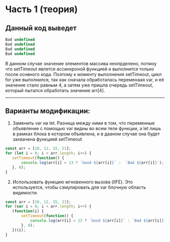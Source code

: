 # Часть 1 (теория)

## Данный код выведет 
```javascript
Bad undefined
Bad undefined
Bad undefined
Bad undefined
```
В данном случае значение элементов массива неопрделено, потмоу что setTimeout явлется ассинхроной функцией и выполнится только после оснвного кода.
Поэтому к моменту выполнения setTimeout, цикл for уже выполнился, так как сначала обработалась переменаая var, и её значение стало равным 4,
а затем уже пришла очередь setTimeout, который пытался обработать значение arr[4].

---

## Варианты модификации: 
1. Заменить var на let. Разница между ними в том, что переменные объявление с помощью var видны во всем теле функции, а let лишь в рамках блока в котором объявлена,
 и в дааном случае она будет захвачена функцией setTimeout

 ```javascript
const arr = [10, 12, 15, 21];
for (let i = 0; i < arr.length; i++) {
    setTimeout(function() {
        console.log(arr[i] > 13 ? `Good ${arr[i]}` :  `Bad ${arr[i]}`);
    }, 0);
}
```

2. Использовать функцию мгновенного вызова (IIFE). Это используется, чтобы сэмулировать для var блочную область видимости. 


 ```javascript
const arr = [10, 12, 15, 21];
for (var i = 0; i < arr.length; i++) {
    (function(i) {
        setTimeout(function() {
            console.log(arr[i] > 13 ? `Good ${arr[i]}` : `Bad ${arr[i]}`);
        }, 0);
    })(i);
}
```